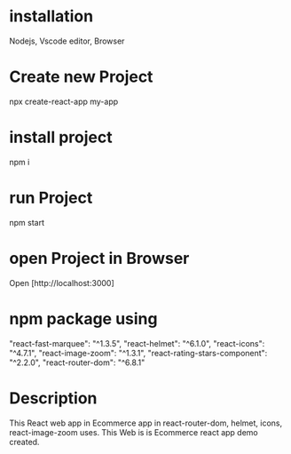 # installation 
Nodejs, Vscode editor, Browser
# Create new Project
npx create-react-app my-app
# install project
npm i
# run Project
npm start
# open Project in Browser
Open [http://localhost:3000]
# npm package using
"react-fast-marquee": "^1.3.5",
"react-helmet": "^6.1.0",
"react-icons": "^4.7.1",
"react-image-zoom": "^1.3.1",
"react-rating-stars-component": "^2.2.0",
"react-router-dom": "^6.8.1"
# Description 
 This React web app in Ecommerce app in react-router-dom, helmet, icons, react-image-zoom uses. This Web is is Ecommerce react app demo created.




